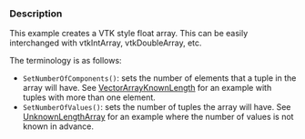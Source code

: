 ### Description

This example creates a VTK style float array. This can be easily interchanged with vtkIntArray, vtkDoubleArray, etc.

The terminology is as follows:

* `SetNumberOfComponents()`: sets the number of elements that a tuple in the array will have. See [VectorArrayKnownLength](../VectorArrayKnownLength) for an example with tuples with more than one element.
* `SetNumberOfValues()`: sets the number of tuples the array will have. See [UnknownLengthArray](../UnknownLengthArray) for an example where the number of values is not known in advance.
